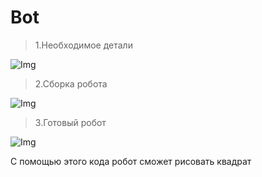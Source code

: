 #   Bot

>1.Необходимое детали
>

![Img](bot.jpg)

>2.Сборка робота

![Img](bot2.jpg)

>3.Готовый робот

![Img](bot3.jpg)



С помощью этого кода робот сможет рисовать квадрат
